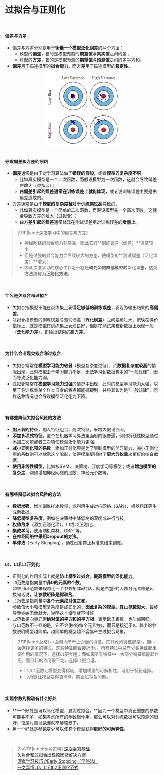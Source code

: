 # 过拟合与正则化

</br>

#### 偏差与方差

- 偏差与方差分别是用于**衡量一个模型泛化误差**的两个方面：
  - 模型的**偏差**，指的是模型预测的**期望值**与**真实值**之间的差；
  - 模型的**方差**，指的是模型预测的**期望值**与**预测值**之间的差平方和。
- **偏差**用于描述模型的**拟合能力**，而**方差**用于描述模型的**稳定性**。

<div align=center><img src="/img/偏差和方差.png"/></div>
</br>

#### 导致偏差和方差的原因

- **偏差**通常是由于对学习算法做了**错误的假设**，或者**模型的复杂度不够**。
  - 比如真实模型是一个二次函数，而假设模型为一次函数，这就会导致偏差的增大（欠拟合）；
  - **由偏差引起的误差通常在训练误差上就能体现**，或者说训练误差主要是由偏差造成的。
- 方差通常是由于**模型的复杂度相对于训练集过高**导致的。
  - 比如真实模型是一个简单的二次函数，而假设模型是一个高次函数，这就会导致方差的增大（过拟合）；
  - **由方差引起的误差**通常体现在测试误差相对训练误差的**增量上**。

> [!TIP|label:深度学习中的偏差与方差]
> - 神经网络的拟合能力非常强，因此它的**训练误差（偏差）**通常较小；
> - 但是过强的拟合能力会导致较大的方差，使模型的**测试误差（泛化误差）**增大；
> - 因此深度学习的核心工作之一就是**研究如何降低模型的泛化误差**，这类方法统称为**正则化方法**。

</br>

#### 什么是欠拟合和过拟合

- 欠拟合指模型不能在训练集上获得**足够低的训练误差**，表现为输出结果的**高偏差**。
- 过拟合指模型的训练误差与测试误差（**泛化误差**）之间差距过大。反映在评价指标上，就是模型在训练集上表现良好，但是在测试集和新数据上表现一般（**泛化能力差**），即输出结果的**高方差**。

</br>

#### 为什么会出现欠拟合和过拟合

- 欠拟合常常在**模型学习能力较弱**（模型复杂度过低），而**数据复杂度较高**的情况出现，此时模型由于学习能力不足，无法学习到数据集中的“一般规律”，因而导致泛化能力弱。
- 过拟合常常在**模型学习能力过强**的情况中出现，此时的模型学习能力太强，以至于将训练集单个样本自身的特点都能捕捉到，并将其认为是“一般规律”，同样这种情况也会导致模型泛化能力下降。

</br>

#### 有哪些降低欠拟合风险的方法
- **加入新的特征**，加入特征组合、高次特征，来增大假设空间。
- **添加多项式特征**，这个在机器学习算法里面用的很普遍，例如将线性模型通过添加二次项或者三次项使模型泛化能力更强。
- **减小正则化项的系数**，添加正则化项是为了限制模型的学习能力，减小正则化项的系数则可以放宽这个限制，使得模型更倾向于**更大的权重**来更好的拟合数据。
- **使用非线性模型**，比如核SVM 、决策树、深度学习等模型；或者**增加模型的复杂度**，例如增加神经网络的层数、神经元个数等。

</br>

#### 有哪些降低过拟合风险的方法
- **数据增强**，增加训练样本数量，或利用生成对抗网络（GAN）、机器翻译等生成新数据。
- **降低模型复杂度**，例如在决策树中降低树的深度或进行剪枝。
- **权值约束**（添加正则化项），`L1`或`L2`正则化。</br>
- **集成学习**，使用随机森林、GBDT等。
- **在神经网络中采用Dropout的方法。**
- **早停法**（Early Stopping），通过设定停止标准来结束训练。

</br>

#### `L0`、`L1`和`L2`正则化

- 正则化的作用实际上就是**防止模型过拟合，提高模型的泛化能力**。
- `LO`范数是指向量中**非0的元素的个数**。</br>
  如果用`L0`范数来规则化一个参数矩阵`W`的话，就是希望`W`的大部分元素都是`0`。换句话说，**让参数矩阵是稀疏的**。
- `L1`范数是指向量中**各个元素绝对值之和**。</br>
  参数值大小和模型复杂度是成正比的。**因此复杂的模型，其`L1`范数就大**，最终导致损失函数就大，说明这个模型就不够好。
- `L2`范数是向量元素**绝对值的平方和的平方根**，表示欧氏距离，也叫岭回归。</br>
  与`L1`范数不一样的是，它不会使`W`的每个元素为`0`，而只是接近于`0`。越小的参数说明模型越简单，越简单的模型越不容易产生过拟合现象。

> [!TIP|label:总结]
> `L1`会趋向于产生少量的特征，而其他的特征都是`0`，而`L2`会选择更多的特征，这些特征都会接近于`0`。所有特征中只有少数特征起重要作用的情况下，选择`L1`更合适；而如果所有特征中，大部分特征都能起作用，而且起的作用很平均，选择`L2`更合适。
> - `L1/L2`范数让模型变得稀疏，增加模型的可解析性，可用于特征选择。
> - `L2`范数让模型变得更简单，防止过拟合问题。

</br>

#### 实现参数的稀疏有什么好处

- **一个好处是可以简化模型，避免过拟合。**因为一个模型中真正重要的参数可能并不多，如果考虑所有的参数起作用，那么可以对训练数据可以预测的很好，但是对测试数据就不够理想了。
- 另一个好处是参数变少可以使整个模型获得**更好的可解释性**。

</br>

> [!NOTE|label:参考资料]
> [深度学习基础](https://github.com/imhuay/Algorithm_Interview_Notes-Chinese/blob/master/A-%E6%B7%B1%E5%BA%A6%E5%AD%A6%E4%B9%A0/A-%E6%B7%B1%E5%BA%A6%E5%AD%A6%E4%B9%A0%E5%9F%BA%E7%A1%80.md)</br>
> [欠拟合和过拟合出现原因及解决方案](https://www.cnblogs.com/zhhfan/p/10476761.html)</br>
> [深度学习技巧之Early Stopping（早停法）](https://www.datalearner.com/blog/1051537860479157)</br>
> [一文弄懂L0、L1和L2正则化范式](https://blog.csdn.net/oTengYue/article/details/89644170)
